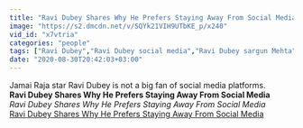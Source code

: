 ```yaml
---
title: "Ravi Dubey Shares Why He Prefers Staying Away From Social Media"
image: "https://s2.dmcdn.net/v/SQYk21VIH9UTbKE_p/x240"
vid_id: "x7vtria"
categories: "people"
tags: ["Ravi Dubey","Ravi Dubey social media","Ravi Dubey sargun Mehta"]
date: "2020-08-30T20:42:03+03:00"
---
```

Jamai Raja star Ravi Dubey is not a big fan of social media platforms.<br><b>Ravi Dubey Shares Why He Prefers Staying Away From Social Media</b><br> <i>Ravi Dubey Shares Why He Prefers Staying Away From Social Media</i><br> <u>Ravi Dubey Shares Why He Prefers Staying Away From Social Media</u>
